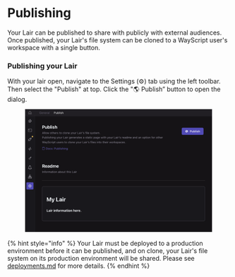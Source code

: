 # Publishing

Your Lair can be published to share with publicly with external audiences. Once published, your Lair's file system can be cloned to a WayScript user's workspace with a single button.&#x20;

### Publishing your Lair&#x20;

With your lair open, navigate to the Settings (⚙) tab using the left toolbar. Then select the "Publish" at top. Click the "🌎 Publish” button to open the dialog.

<figure><img src="../../.gitbook/assets/publish.png" alt=""><figcaption></figcaption></figure>

{% hint style="info" %}
Your Lair must be deployed to a production environment before it can be published, and on clone, your Lair's file system on its production environment will be shared. Please see [deployments.md](deployments.md "mention") for more details.&#x20;
{% endhint %}

